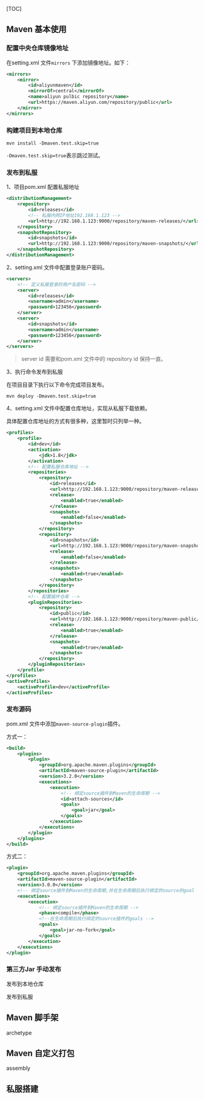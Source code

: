 [TOC]

## Maven 基本使用

### 配置中央仓库镜像地址

在setting.xml 文件`mirrors` 下添加镜像地址。如下：

~~~xml
<mirrors>
    <mirror>
        <id>aliyunmaven</id>
        <mirrorOf>central</mirrorOf>
        <name>aliyun pulbic repository</name>
        <url>https://maven.aliyun.com/repository/public</url>
    </mirror>
</mirrors>
~~~

### 构建项目到本地仓库

~~~shell
mvn install -Dmaven.test.skip=true
~~~

`-Dmaven.test.skip=true`表示跳过测试。

### 发布到私服

1、项目pom.xml 配置私服地址

~~~xml
<distributionManagement>
    <repository>
        <id>releases</id>
        <!-- 私服内网IP地址192.168.1.123 -->
        <url>http://192.168.1.123:9000/repository/maven-releases/</url>
    </repository>
    <snapshotRepository>
        <id>snapshots</id>
        <url>http://192.168.1.123:9000/repository/maven-snapshots/</url>
    </snapshotRepository>
</distributionManagement>
~~~

2、setting.xml 文件中配置登录账户密码。

~~~xml
<servers>
    <!-- 定义私服登录的用户名密码 -->
    <server>
        <id>releases</id>
        <username>admin</username>
        <password>123456</password>
    </server>
    <server>
        <id>snapshots</id>
        <username>admin</username>
        <password>123456</password>
    </server>
</servers>
~~~

> server id 需要和pom.xml 文件中的 repository id 保持一直。

3、执行命令发布到私服

在项目目录下执行以下命令完成项目发布。

```shell
mvn deploy -Dmaven.test.skip=true
```

4、setting.xml 文件中配置仓库地址，实现从私服下载依赖。

具体配置仓库地址的方式有很多种，这里暂时只列举一种。

~~~xml
<profiles>
    <profile>
        <id>dev</id>
        <activation>
            <jdk>1.8</jdk>
        </activation>
        <!-- 配置私服仓库地址 -->
        <repositories>
            <repository>
                <id>releases</id>
                <url>http://192.168.1.123:9000/repository/maven-releases/</url>
                <release>
                    <enabled>true</enabled>
                </release>
                <snapshots>
                    <enabled>false</enabled>
                </snapshots>
            </repository>
            <repository>
                <id>snapshots</id>
                <url>http://192.168.1.123:9000/repository/maven-snapshots/</url>
                <release>
                    <enabled>false</enabled>
                </release>
                <snapshots>
                    <enabled>true</enabled>
                </snapshots>
            </repository>
        </repositories>
        <!-- 配置插件仓库 -->
        <pluginRepositories>
            <repository>
                <id>public</id>
                <url>http://192.168.1.123:9000/repository/maven-public/</url>
                <release>
                    <enabled>true</enabled>
                </release>
                <snapshots>
                    <enabled>true</enabled>
                </snapshots>
            </repository>
        </pluginRepositories>
    </profile>
</profiles>
<activeProfiles>
    <activeProfile>dev</activeProfile>
</activeProfiles>
~~~

### 发布源码

pom.xml 文件中添加`maven-source-plugin`插件。

方式一：

~~~xml
<build>
    <plugins>
        <plugin>
            <groupId>org.apache.maven.plugins</groupId>
            <artifactId>maven-source-plugin</artifactId>
            <version>3.2.0</version>
            <executions>
                <execution>
                    <!-- 绑定source插件到Maven的生命周期 -->
                    <id>attach-sources</id>
                    <goals>
                        <goal>jar</goal>
                    </goals>
                </execution>
            </executions>
        </plugin>
    </plugins>
</build>
~~~

方式二：

~~~xml
<plugin>
	<groupId>org.apache.maven.plugins</groupId>
	<artifactId>maven-source-plugin</artifactId>
	<version>3.0.0</version>
	<!-- 绑定source插件到Maven的生命周期,并在生命周期后执行绑定的source的goal -->
	<executions>
		<execution>
			<!-- 绑定source插件到Maven的生命周期 -->
			<phase>compile</phase>
			<!--在生命周期后执行绑定的source插件的goals -->
			<goals>
				<goal>jar-no-fork</goal>
			</goals>
		</execution>
	</executions>
</plugin>
~~~



### 第三方Jar 手动发布

发布到本地仓库



发布到私服





## Maven 脚手架

archetype





## Maven 自定义打包

assembly



## 私服搭建